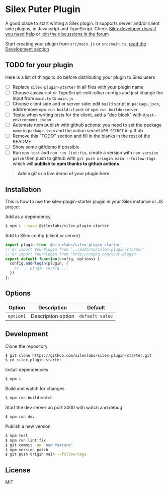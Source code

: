 # Silex Puter Plugin

A good place to start writing a Silex plugin. It supports server and/or client side plugins, in Javascript and TypeScript. Check [Silex developer docs if you need help](https://docs.silex.me/en/dev) or [join the discussions in the forum](https://community.silex.me/)

Start creating your plugin from `src/main.js` or `src/main.ts`, [read the Development section](#development)

## TODO for your plugin

Here is a list of things to do before distributing your plugin to Silex users

* [ ] Replace `silex-plugin-starter` in all files with your plugin name
* [ ] Choose Javascript or TypeScript: edit rollup configs and just change the input from `main.ts` to `main.js`
* [ ] Choose client side and or server side: edit `build` script in `package.json`, add/remove `npm run build:client` or `npm run builde:server`
* [ ] Tests: when writing tests for the client, add a "doc block" with `@jest-environment jsdom`
* [ ] Automate npm publish with github actions: you need to set the package `name` in `package.json` and the action secret `NPM_SECRET` in github
* [ ] Remove this "TODO" section and fill in the blanks in the rest of the README
* [ ] Show some gif/demo if possible
* [ ] Run `npm test` and `npm run lint:fix`, create a version with `npm version patch` then push to github with `git push oringin main --follow-tags` which will **publish to npm thanks to github actions**

> **Add a gif or a live demo of your plugin here**

## Installation

This is how to use the silex-plugin-starter plugin in your Silex instance or JS project

Add as a dependency

```bash
$ npm i --save @silexlabs/silex-plugin-starter
```

Add to Silex config (client or server)

```js
import plugin from '@silexlabs/silex-plugin-starter'
// Or import YourPlugin from '../path/to/silex-plugin-starter'
// Or import YourPlugin from 'http://unpkg.com/your-plugin'
export default function(config, options) {
  config.addPlugin(plugin, {
    // ... plugin config ...
  })
};
```

## Options

|Option|Description|Default|
|-|-|-
|`option1`|Description option|`default value`|

## Development

Clone the repository

```sh
$ git clone https://github.com/silexlabs/silex-plugin-starter.git
$ cd silex-plugin-starter
```

Install dependencies

```sh
$ npm i
```

Build and watch for changes

```sh
$ npm run build:watch
```

Start the dev server on port 3000 with watch and debug

```sh
$ npm run dev
```

Publish a new version

```sh
$ npm test
$ npm run lint:fix
$ git commit -am "new feature"
$ npm version patch
$ git push origin main --follow-tags
```

## License

MIT
